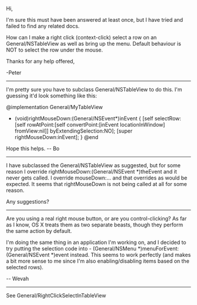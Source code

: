 Hi,

I'm sure this must have been answered at least once, but I have tried and failed to find any related docs.

How can I make a right click (context-click) select a row on an General/NSTableView as well as bring up the menu. Default behaviour is NOT to select the row under the mouse.

Thanks for any help offered,

-Peter

----

I'm pretty sure you have to subclass General/NSTableView to do this.  I'm guessing it'd look something like this:
    
@implementation General/MyTableView
- (void)rightMouseDown:(General/NSEvent*)inEvent
{
	[self selectRow:[self rowAtPoint:[self convertPoint:[inEvent locationInWindow] fromView:nil]] byExtendingSelection:NO];
	[super rightMouseDown:inEvent];
}
@end

Hope this helps.  -- Bo

----

I have subclassed the General/NSTableView as suggested, but for some reason I override      rightMouseDown:(General/NSEvent *)theEvent  and it never gets called. I override mouseDown:... and that overrides as would be expected. It seems that rightMouseDown is not being called at all for some reason.

Any suggestions?

----

Are you using a real right mouse button, or are you control-clicking? As far as I know, OS X treats them as two separate beasts, though they perform the same action by default.

I'm doing the same thing in an application I'm working on, and I decided to try putting the selection code into - (General/NSMenu *)menuForEvent:(General/NSEvent *)event instead. This seems to work perfectly (and makes a bit more sense to me since I'm also enabling/disabling items based on the selected rows).

-- Wevah

----

See General/RightClickSelectInTableView